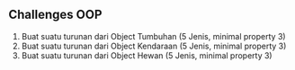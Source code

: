## Challenges OOP
1. Buat suatu turunan dari Object Tumbuhan (5 Jenis, minimal property 3)
2. Buat suatu turunan dari Object Kendaraan (5 Jenis, minimal property 3)
3. Buat suatu turunan dari Object Hewan (5 Jenis, minimal property 3)
